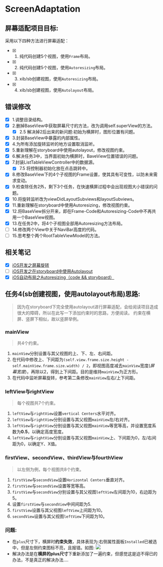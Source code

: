 # ScreenAdaptation
## 屏幕适配项目目标:
 采用以下四种方法进行屏幕适配：
- [x] 1. 纯代码创建5个视图，使用`Frame`布局。
- [x] 2. 纯代码创建5个视图，使用`Autoresizing`布局。
- [x] 3. xib/sb创建视图，使用`Autoresizing`布局。
- [x] 4. xib/sb创建视图，使用`Autolayout`布局。

## 错误修改

- [x] 1.调整目录结构。
- [x] 2.删掉BaseView中获取屏幕尺寸的方法，改为调用self.superView的方法。
    - [x] 2.5 解决掉2后出来的新问题:初始为横屏时，图形位置有问题。
- [x] 3.封装BaseView中暴露的内部属性。
- [x] 4.为所有添加旋转监听的地方设置取消监听。
- [x] 5.重新理解在storyboard中使用autolayout，修改视图约束。
- [x] 6.解决任务3中，当界面初始为横屏时，BaveView位置错误的问题。
- [x] 7.封装ListTableViewController中的数据源。
    - [x] 7.5 将控制器初始化放在点击跳转中。
- [x] 8.修改BaseView下的4个子视图的Frame设置，使其具有可变性，以防未来需求变动。
- [x] 9.检查除任务2外，剩下3个任务，在快速横屏过程中会出现视图大小错误的问题。
- [x] 10.将旋转监听改为viewDidLayoutSubviews和layoutSubviews。
- [x] 11.重新理解在storyboard中使用Autoresizing，修改视图约束。
- [x] 12.将BaseView拆分开来，即在Frame-Code和Autoresizing-Code中不再共用一个BaseView视图。
- [x] 13.在任务2中，将4个子视图全部用Autoresizing方法布局。
- [ ] 14.修改两个View中关于NaviBar高度的代码。
- [ ] 15.思考整个两个RootTableViewModel的方法。

## 相关笔记

- [x] [iOS开发之屏幕旋转](https://rakuyomo.github.io/2017/07/23/iOS开发之屏幕旋转/)
- [ ] [iOS开发之在storyboard中使用Autolayout](http://)
- [x] [iOS自动布局之Autoresizing（code && storyboard）](https://rakuyomo.github.io/2017/07/23/iOS自动布局之Autoresizing（code%20&&%20storyboard）/)

## 任务4(sb创建视图，使用autolayout布局)思路:
> 因为在storyboard下完全使用autolayout进行屏幕适配，会给阅读项目造成很大的障碍，所以在此写一下添加约束时的思路，方便阅读。
> 约束在横屏、竖屏下相似，故以竖屏举例。

### mainView
>共4个约束。

1. `mainView`分别设置与其父视图的上、下、左、右间距。
2. 在代码中修改上、下间距为`(self.view.frame.size.height - self.mainView.frame.size.width) / 2`，即视图高度减去`mainView`宽度(*屏幕宽度*)，再除以2，得到上下间距。目的是维持`mainView`为正方形。
3. 在代码中监听屏幕旋转，参考第二条修改`mainView`左右/上下间距。

### leftView与rightView
>每个视图共7个约束。

1. `leftView`与`rightView`设置`vertical Centers`水平对齐。 
2. `leftView`与`rightView`分别设置与其父视图`mainView`左/右对齐。
3. `leftView`与`rightView`分别设置与其父视图`mainView`等宽等高，并设置宽度系数为**0.5**，以确定高度宽度。
4. `leftView`与`rightView`分别设置与其父视图`mainView`上、下间距为0，左/右间距为0，以确定Y、X值。

### firstView、secondView、thirdView与fourthView
>以左侧为例，每个视图共8个约束。

1. `firstView`与`secondView`设置`Horizontal Centers`垂直对齐。
2. `firstView`与`secondView`设置等宽等高。
3. `firstView`与`secondView`分别设置与其父视图`leftView`左间距为10，右边距为5。
4. 设置`firstView`与`secondView`中间间距为5.
5. `firstView`设置与其父视图`leftView`上间距为10。
6. `secondView`设置与其父视图`leftView`下间距为10。

### 问题:
- 在`plus`尺寸下，横屏时**约束失效**，具体表现为:右侧属性面板`Installed`已被选中，但是左侧约束图标不亮，且报错。如图:
![](http://wx4.sinaimg.cn/large/d1290e0aly1fhsxddrc9rj21kw13bu14.jpg)
- 解决办法是在**横屏的plus尺寸**下重新添加了一遍约束，但感觉这是迫不得已的办法，不是真正的解决办法....